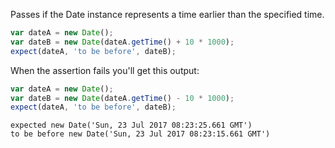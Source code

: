 Passes if the Date instance represents a time earlier than the specified time.

```js
var dateA = new Date();
var dateB = new Date(dateA.getTime() + 10 * 1000);
expect(dateA, 'to be before', dateB);
```

When the assertion fails you'll get this output:

```js
var dateA = new Date();
var dateB = new Date(dateA.getTime() - 10 * 1000);
expect(dateA, 'to be before', dateB);
```

```output
expected new Date('Sun, 23 Jul 2017 08:23:25.661 GMT')
to be before new Date('Sun, 23 Jul 2017 08:23:15.661 GMT')
```
